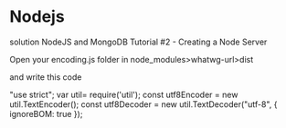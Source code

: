 # Nodejs
solution NodeJS and MongoDB Tutorial #2 - Creating a Node Server


Open your encoding.js folder in node_modules>whatwg-url>dist

and write this code

"use strict";
var util= require('util');
const utf8Encoder = new util.TextEncoder();
const utf8Decoder = new util.TextDecoder("utf-8", { ignoreBOM: true });
